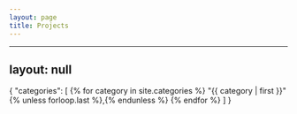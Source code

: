 ```yaml
---
layout: page
title: Projects
---
```


---
layout: null
---
{
    "categories": [
        {% for category in site.categories %}
        "{{ category | first }}"{% unless forloop.last %},{% endunless %}
        {% endfor %}
    ]
}